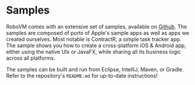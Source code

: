 # Samples

RoboVM comes with an extensive set of samples, available on [Github](https://github.com/robovm/robovm-samples). The samples are composed of ports of Apple's sample apps as well as apps we created ourselves. Most notable is ContractR, a simple task tracker app. The sample shows you how to create a cross-platform iOS & Android app, either using the native UIs or JavaFX, while sharing all its business logic across all platforms.

The samples can be built and run from Eclipse, IntelliJ, Maven, or Gradle. Refer to the repository's `README.md` for up-to-date instructions!
